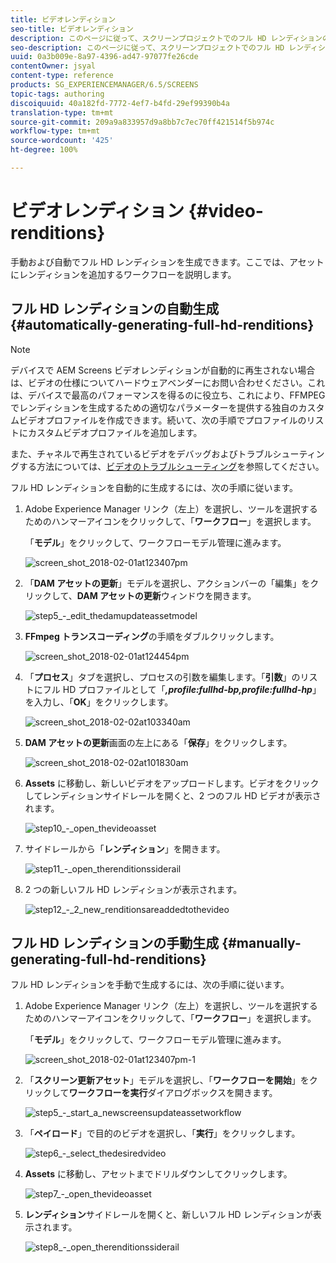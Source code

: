 ```yaml
---
title: ビデオレンディション
seo-title: ビデオレンディション
description: このページに従って、スクリーンプロジェクトでのフル HD レンディションの生成について学びます。
seo-description: このページに従って、スクリーンプロジェクトでのフル HD レンディションの生成について学びます。
uuid: 0a3b009e-8a97-4396-ad47-97077fe26cde
contentOwner: jsyal
content-type: reference
products: SG_EXPERIENCEMANAGER/6.5/SCREENS
topic-tags: authoring
discoiquuid: 40a182fd-7772-4ef7-b4fd-29ef99390b4a
translation-type: tm+mt
source-git-commit: 209a9a833957d9a8bb7c7ec70ff421514f5b974c
workflow-type: tm+mt
source-wordcount: '425'
ht-degree: 100%

---
```



# ビデオレンディション {#video-renditions}

手動および自動でフル HD レンディションを生成できます。ここでは、アセットにレンディションを追加するワークフローを説明します。

## フル HD レンディションの自動生成    {#automatically-generating-full-hd-renditions}

>[!NOTE]
>
>デバイスで AEM Screens ビデオレンディションが自動的に再生されない場合は、ビデオの仕様についてハードウェアベンダーにお問い合わせください。これは、デバイスで最高のパフォーマンスを得るのに役立ち、これにより、FFMPEG でレンディションを生成するための適切なパラメーターを提供する独自のカスタムビデオプロファイルを作成できます。続いて、次の手順でプロファイルのリストにカスタムビデオプロファイルを追加します。
>
>また、チャネルで再生されているビデオをデバッグおよびトラブルシューティングする方法については、[ビデオのトラブルシューティング](troubleshoot-videos.md)を参照してください。

フル HD レンディションを自動的に生成するには、次の手順に従います。

1. Adobe Experience Manager リンク（左上）を選択し、ツールを選択するためのハンマーアイコンをクリックして、「**ワークフロー**」を選択します。

   「**モデル**」をクリックして、ワークフローモデル管理に進みます。

   ![screen_shot_2018-02-01at123407pm](assets/screen_shot_2018-02-01at123407pm.png)

1. 「**DAM アセットの更新**」モデルを選択し、アクションバーの「編集」をクリックして、**DAM アセットの更新**&#x200B;ウィンドウを開きます。

   ![step5_-_edit_thedamupdateassetmodel](assets/step5_-_edit_thedamupdateassetmodel.png)

1. **FFmpeg トランスコーディング**&#x200B;の手順をダブルクリックします。

   ![screen_shot_2018-02-01at124454pm](assets/screen_shot_2018-02-01at124454pm.png)

1. 「**プロセス**」タブを選択し、プロセスの引数を編集します。「**引数**」のリストにフル HD プロファイルとして「***,profile:fullhd-bp,profile:fullhd-hp***」を入力し、「**OK**」をクリックします。

   ![screen_shot_2018-02-02at103340am](assets/screen_shot_2018-02-02at103340am.png)

1. **DAM アセットの更新**&#x200B;画面の左上にある「**保存**」をクリックします。

   ![screen_shot_2018-02-02at101830am](assets/screen_shot_2018-02-02at101830am.png)

1. **Assets** に移動し、新しいビデオをアップロードします。ビデオをクリックしてレンディションサイドレールを開くと、2 つのフル HD ビデオが表示されます。

   ![step10_-_open_thevideoasset](assets/step10_-_open_thevideoasset.png)

1. サイドレールから「**レンディション**」を開きます。

   ![step11_-_open_therenditionssiderail](assets/step11_-_open_therenditionssiderail.png)

1. 2 つの新しいフル HD レンディションが表示されます。

   ![step12_-_2_new_renditionsareaddedtothevideo](assets/step12_-_2_new_renditionsareaddedtothevideo.png)

## フル HD レンディションの手動生成 {#manually-generating-full-hd-renditions}

フル HD レンディションを手動で生成するには、次の手順に従います。

1. Adobe Experience Manager リンク（左上）を選択し、ツールを選択するためのハンマーアイコンをクリックして、「**ワークフロー**」を選択します。

   「**モデル**」をクリックして、ワークフローモデル管理に進みます。

   ![screen_shot_2018-02-01at123407pm-1](assets/screen_shot_2018-02-01at123407pm-1.png)

1. 「**スクリーン更新アセット**」モデルを選択し、「**ワークフローを開始**」をクリックして&#x200B;**ワークフローを実行**&#x200B;ダイアログボックスを開きます。

   ![step5_-_start_a_newscreensupdateassetworkflow](assets/step5_-_start_a_newscreensupdateassetworkflow.png)

1. 「**ペイロード**」で目的のビデオを選択し、「**実行**」をクリックします。

   ![step6_-_select_thedesiredvideo](assets/step6_-_select_thedesiredvideo.png)

1. **Assets** に移動し、アセットまでドリルダウンしてクリックします。

   ![step7_-_open_thevideoasset](assets/step7_-_open_thevideoasset.png)

1. **レンディション**&#x200B;サイドレールを開くと、新しいフル HD レンディションが表示されます。

   ![step8_-_open_therenditionssiderail](assets/step8_-_open_therenditionssiderail.png)

